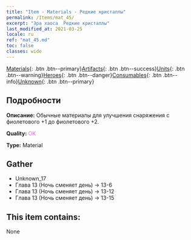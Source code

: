 ```yaml
---
title: "Item - Materials - Редкие кристаллы"
permalink: /Items/mat_45/
excerpt: "Эра хаоса  Редкие кристаллы"
last_modified_at: 2021-03-25
locale: ru
ref: "mat_45.md"
toc: false
classes: wide
---
```

 [Materials](/ru/Items/){: .btn .btn--primary}[Artifacts](/ru/Items/Artifacts/){: .btn .btn--success}[Units](/ru/Items/Units/){: .btn .btn--warning}[Heroes](/ru/Items/Heroes/){: .btn .btn--danger}[Consumables](/ru/Items/Consumables/){: .btn .btn--info}[Unknown](/ru/Items/Unknown/){: .btn .btn--primary}

## Подробности
 **Описание:** Обычные материалы для улучшения снаряжения c фиолетового +1 до фиолетового +2.

 **Quality:** <span style="color: #DA70D6">OK</span>

 **Type:** Material

## Gather

*    Unknown_17 
*    Глава 13 (Ночь сменяет день) -> 13-6 
*    Глава 13 (Ночь сменяет день) -> 13-12 
*    Глава 13 (Ночь сменяет день) -> 13-15 

## This item contains:

  None

